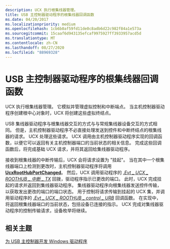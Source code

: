 ```yaml
---
description: UCX 执行根集线器管理。
title: USB 主控制器驱动程序的根集线器回调函数
ms.date: 04/20/2017
ms.localizationpriority: medium
ms.openlocfilehash: 1cb6b0af59fd11de0c8adb6d22c982f84a1e573a
ms.sourcegitcommit: 15caaf6d943135efcaf9975927ff3933957acd5d
ms.translationtype: MT
ms.contentlocale: zh-CN
ms.lasthandoff: 08/27/2020
ms.locfileid: "88969328"
---
```

# <a name="root-hub-callback-functions-of-a-usb-host-controller-driver"></a>USB 主控制器驱动程序的根集线器回调函数


UCX 执行根集线器管理。 它模拟并管理虚拟控制和中断端点。 当主机控制器驱动程序创建根中心对象时，UCX 将创建这些虚拟终结点。

USB 集线器驱动程序与根集线器交互的方式与与常规集线器设备交互的方式相同。 但是，主机控制器驱动程序不必直接处理发送到控件和中断终结点的根集线器的请求。 UCX 处理这些请求。 UCX 调用由主机控制器驱动程序实现的回调函数，以便它可以返回有关主机控制器端口的当前状态的相关信息。 完成这些回调函数后，将完成基础 UCX 请求，并将其返回给集线器驱动程序。

接收到根集线器的中断传输后，UCX 会将请求设置为 "挂起"。 当在其中一个根集线器端口上检测到更改时，主机控制器驱动程序将调用 [**UcxRootHubPortChanged**](https://docs.microsoft.com/windows-hardware/drivers/ddi/ucxroothub/nf-ucxroothub-ucxroothubportchanged)。 然后，UCX 调用驱动程序的 [*.Evt \_ UCX \_ ROOTHUB \_ 中断 \_ TX*](https://docs.microsoft.com/windows-hardware/drivers/ddi/ucxroothub/nc-ucxroothub-evt_ucx_roothub_interrupt_tx) 回拨，驱动程序指示已更改的端口。 此时，UCX 完成挂起的请求并返回到集线器驱动程序。 集线器驱动程序向根集线器发送控件传输，以获取发出更改的端口的端口状态。 用于控制将请求传输到挂起的 UCX 集，并调用驱动程序的 [*.Evt \_ UCX \_ ROOTHUB \_ control \_ URB*](https://docs.microsoft.com/windows-hardware/drivers/ddi/ucxroothub/nc-ucxroothub-evt_ucx_roothub_control_urb) 回调函数。 在实现中，将返回根集线器端口的当前状态，包括设备已连接的指示。 UCX 完成对集线器驱动程序的控制传输请求，设备枚举将继续。

## <a name="related-topics"></a>相关主题
[为 USB 主控制器开发 Windows 驱动程序](developing-windows-drivers-for-usb-host-controllers.md)  



